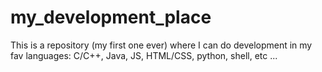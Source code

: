my_development_place
====================

This is a repository (my first one ever) where I can do development in my fav languages: C/C++, Java, JS, HTML/CSS, python, shell, etc ...
